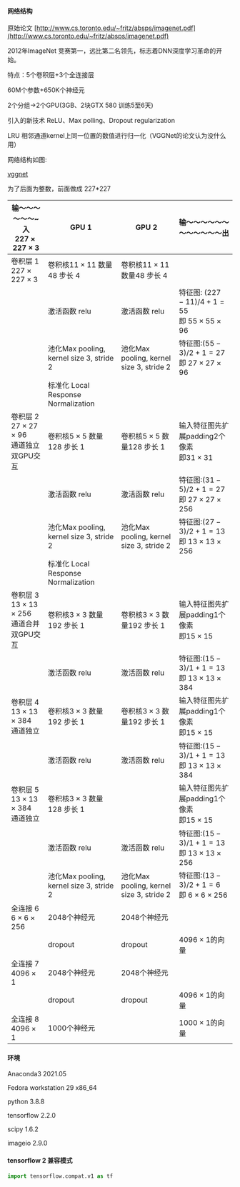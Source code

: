 #### 网络结构

原始论文 [http://www.cs.toronto.edu/~fritz/absps/imagenet.pdf](http://www.cs.toronto.edu/~fritz/absps/imagenet.pdf)

2012年ImageNet 竞赛第一，远比第二名领先，标志着DNN深度学习革命的开始。

特点：5个卷积层+3个全连接层

60M个参数+650K个神经元

2个分组->2个GPU(3GB、2块GTX 580 训练5至6天)

引入的新技术 ReLU、Max polling、Dropout regularization

LRU 相邻通道kernel上同一位置的数值进行归一化（VGGNet的论文认为没什么用）

网络结构如图:

[vggnet](vgg.png)

为了后面为整数，前面做成 227\*227

| 输～～～～～～~入 <br>$227\times 227\times 3$| GPU 1 | GPU 2| 输～～～～～～～～～～～～出|
| -- | -- | -- | -- |
|卷积层 1 <br>$227\times 227\times 3$|卷积核$11\times 11$ 数量48 步长 4 | 卷积核$11\times 11$ 数量48 步长 4 ||
| |激活函数 relu | 激活函数 relu|特征图: $(227-11)/4+1=55$ <br>即 $55\times 55\times 96$|
| | 池化Max pooling,  kernel size 3, stride 2|池化Max pooling,  kernel size 3, stride 2 |特征图:$(55-3)/2+1=27$ <br>即 $27\times 27\times 96$|
| |标准化 Local Response Normalization | ||
|卷积层 2 <br>$27\times 27\times 96$<br> 通道独立<br> 双GPU交互|卷积核$5\times 5$ 数量128 步长 1  |卷积核$5\times 5$ 数量128 步长 1 |输入特征图先扩展padding2个像素<br>即$31\times 31$|
| |激活函数 relu |激活函数 relu |特征图:$(31-5)/2+1=27$ <br>即 $27\times 27\times 256$|
| | 池化Max pooling,  kernel size 3, stride 2| 池化Max pooling,  kernel size 3, stride 2|特征图:$(27-3)/2+1=13$ <br>即 $13\times 13\times 256$|
| |标准化 Local Response Normalization| ||
|卷积层 3 <br>$13\times 13\times 256$<br> 通道合并<br>双GPU交互|卷积核$3\times 3$ 数量192 步长 1  | 卷积核$3\times 3$ 数量192 步长 1 |输入特征图先扩展padding1个像素<br>即$15\times 15$|
| |激活函数 relu |激活函数 relu |特征图:$(15-3)/1+1=13$ <br>即 $13\times 13\times 384$|
|卷积层 4 <br>$13\times 13\times 384$<br> 通道独立|卷积核$3\times 3$ 数量192 步长 1   |卷积核$3\times 3$ 数量192 步长 1 |输入特征图先扩展padding1个像素<br>即$15\times 15$|
| |激活函数 relu |激活函数 relu |特征图:$(15-3)/1+1=13$ <br>即 $13\times 13\times 384$|
|卷积层 5 <br>$13\times 13\times 384$<br> 通道独立|卷积核$3\times 3$ 数量128 步长 1  | |输入特征图先扩展padding1个像素<br>即$15\times 15$|
| |激活函数 relu |激活函数 relu |特征图:$(15-3)/1+1=13$ <br>即 $13\times 13\times 256$|
| | 池化Max pooling, kernel size 3, stride 2| 池化Max pooling, kernel size 3, stride 2|特征图:$(13-3)/2+1=6$ <br>即 $6\times 6\times 256$|
|全连接 6<br>$6\times 6\times 256$|2048个神经元 |2048个神经元 ||
| |dropout |dropout|$4096\times 1$的向量|
|全连接 7 <br>$4096\times 1$|2048个神经元 |2048个神经元 ||
| |dropout |dropout|$4096\times 1$的向量|
|全连接 8<br> $4096\times 1$|1000个神经元 | |$1000\times 1$的向量|

#### 环境
Anaconda3 2021.05

Fedora workstation 29 x86_64

python 3.8.8

tensorflow                2.2.0

scipy                     1.6.2

imageio                   2.9.0

#### tensorflow 2 兼容模式

```python
import tensorflow.compat.v1 as tf
```
